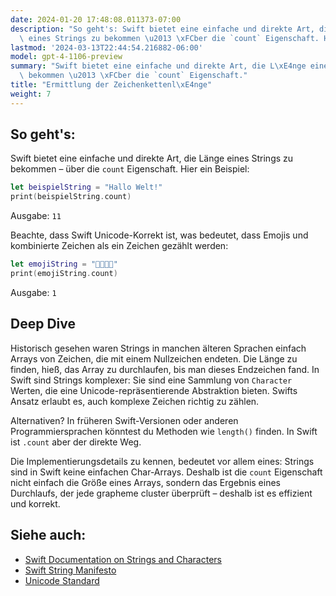 ```yaml
---
date: 2024-01-20 17:48:08.011373-07:00
description: "So geht's: Swift bietet eine einfache und direkte Art, die L\xE4nge\
  \ eines Strings zu bekommen \u2013 \xFCber die `count` Eigenschaft. Hier ein Beispiel."
lastmod: '2024-03-13T22:44:54.216882-06:00'
model: gpt-4-1106-preview
summary: "Swift bietet eine einfache und direkte Art, die L\xE4nge eines Strings zu\
  \ bekommen \u2013 \xFCber die `count` Eigenschaft."
title: "Ermittlung der Zeichenkettenl\xE4nge"
weight: 7
---
```


## So geht's:
Swift bietet eine einfache und direkte Art, die Länge eines Strings zu bekommen – über die `count` Eigenschaft. Hier ein Beispiel:

```swift
let beispielString = "Hallo Welt!"
print(beispielString.count)
```
Ausgabe: `11`

Beachte, dass Swift Unicode-Korrekt ist, was bedeutet, dass Emojis und kombinierte Zeichen als ein Zeichen gezählt werden:

```swift
let emojiString = "👨‍👩‍👧‍👦"
print(emojiString.count)
```
Ausgabe: `1`

## Deep Dive
Historisch gesehen waren Strings in manchen älteren Sprachen einfach Arrays von Zeichen, die mit einem Nullzeichen endeten. Die Länge zu finden, hieß, das Array zu durchlaufen, bis man dieses Endzeichen fand. In Swift sind Strings komplexer: Sie sind eine Sammlung von `Character` Werten, die eine Unicode-repräsentierende Abstraktion bieten. Swifts Ansatz erlaubt es, auch komplexe Zeichen richtig zu zählen.

Alternativen? In früheren Swift-Versionen oder anderen Programmiersprachen könntest du Methoden wie `length()` finden. In Swift ist `.count` aber der direkte Weg.

Die Implementierungsdetails zu kennen, bedeutet vor allem eines: Strings sind in Swift keine einfachen Char-Arrays. Deshalb ist die `count` Eigenschaft nicht einfach die Größe eines Arrays, sondern das Ergebnis eines Durchlaufs, der jede grapheme cluster überprüft – deshalb ist es effizient und korrekt.

## Siehe auch:
- [Swift Documentation on Strings and Characters](https://docs.swift.org/swift-book/LanguageGuide/StringsAndCharacters.html)
- [Swift String Manifesto](https://github.com/apple/swift/blob/main/docs/StringManifesto.md)
- [Unicode Standard](https://unicode.org/standard/standard.html)
